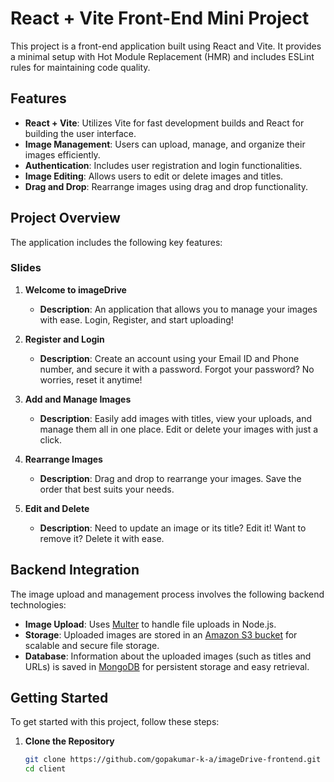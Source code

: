 # React + Vite Front-End Mini Project

This project is a front-end application built using React and Vite. It provides a minimal setup with Hot Module Replacement (HMR) and includes ESLint rules for maintaining code quality.

## Features

- **React + Vite**: Utilizes Vite for fast development builds and React for building the user interface.
- **Image Management**: Users can upload, manage, and organize their images efficiently.
- **Authentication**: Includes user registration and login functionalities.
- **Image Editing**: Allows users to edit or delete images and titles.
- **Drag and Drop**: Rearrange images using drag and drop functionality.

## Project Overview

The application includes the following key features:

### Slides

1. **Welcome to imageDrive**
   - **Description**: An application that allows you to manage your images with ease. Login, Register, and start uploading!

2. **Register and Login**
   - **Description**: Create an account using your Email ID and Phone number, and secure it with a password. Forgot your password? No worries, reset it anytime!

3. **Add and Manage Images**
   - **Description**: Easily add images with titles, view your uploads, and manage them all in one place. Edit or delete your images with just a click.

4. **Rearrange Images**
   - **Description**: Drag and drop to rearrange your images. Save the order that best suits your needs.

5. **Edit and Delete**
   - **Description**: Need to update an image or its title? Edit it! Want to remove it? Delete it with ease.

## Backend Integration

The image upload and management process involves the following backend technologies:

- **Image Upload**: Uses [Multer](https://www.npmjs.com/package/multer) to handle file uploads in Node.js.
- **Storage**: Uploaded images are stored in an [Amazon S3 bucket](https://aws.amazon.com/s3/) for scalable and secure file storage.
- **Database**: Information about the uploaded images (such as titles and URLs) is saved in [MongoDB](https://www.mongodb.com/) for persistent storage and easy retrieval.

## Getting Started

To get started with this project, follow these steps:

1. **Clone the Repository**
   ```bash
   git clone https://github.com/gopakumar-k-a/imageDrive-frontend.git
   cd client
